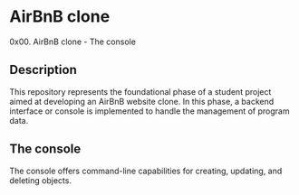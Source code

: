 # AirBnB clone

0x00. AirBnB clone - The console

## Description

This repository represents the foundational phase of a student project aimed at developing an AirBnB website clone. In this phase, a backend interface or console is implemented to handle the management of program data.

## The console

The console offers command-line capabilities for creating, updating, and deleting objects.

